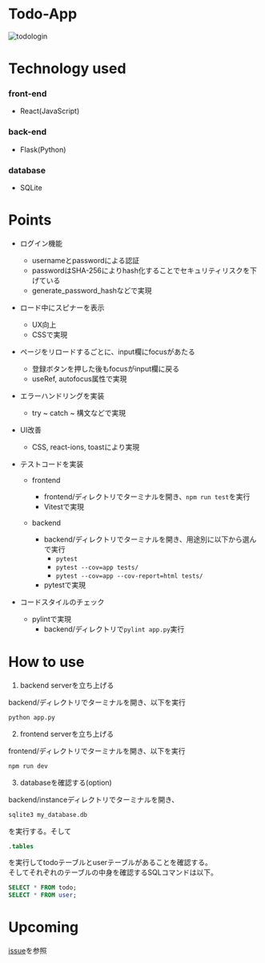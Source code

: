 # Todo-App

![todologin](https://github.com/user-attachments/assets/57b8546b-0fc9-4903-a8fe-2a650d5c34bb)

# Technology used
### front-end
- React(JavaScript)

### back-end
- Flask(Python)

### database
- SQLite

# Points
- ログイン機能
    - usernameとpasswordによる認証
    - passwordはSHA-256によりhash化することでセキュリティリスクを下げている
    - generate_password_hashなどで実現

- ロード中にスピナーを表示
    - UX向上
    - CSSで実現

- ページをリロードするごとに、input欄にfocusがあたる
    - 登録ボタンを押した後もfocusがinput欄に戻る
    - useRef, autofocus属性で実現

- エラーハンドリングを実装
    - try ~ catch ~ 構文などで実現

- UI改善
    - CSS, react-ions, toastにより実現

- テストコードを実装
    - frontend
        - frontend/ディレクトリでターミナルを開き、`npm run test`を実行
        - Vitestで実現
    
    - backend
        - backend/ディレクトリでターミナルを開き、用途別に以下から選んで実行
            - `pytest`
            - `pytest --cov=app tests/`
            - `pytest --cov=app --cov-report=html tests/`
        - pytestで実現

- コードスタイルのチェック
    - pylintで実現
        - backend/ディレクトリで`pylint app.py`実行

# How to use
1. backend serverを立ち上げる

backend/ディレクトリでターミナルを開き、以下を実行
```bash
python app.py
```

2. frontend serverを立ち上げる

frontend/ディレクトリでターミナルを開き、以下を実行
```bash
npm run dev
```

3. databaseを確認する(option)

backend/instanceディレクトリでターミナルを開き、
```bash
sqlite3 my_database.db
```
を実行する。そして
```sql
.tables
```
を実行してtodoテーブルとuserテーブルがあることを確認する。<br>
そしてそれぞれのテーブルの中身を確認するSQLコマンドは以下。
```sql
SELECT * FROM todo;
SELECT * FROM user;
```

# Upcoming
[issue](https://github.com/clumsy-ug/Todo-Fullstack/issues)を参照
